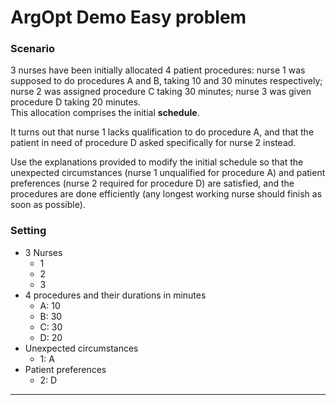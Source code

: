 # ArgOpt Demo Easy problem

### Scenario

3 nurses have been initially allocated 4 patient procedures: 
nurse 1 was supposed to do procedures A and B, taking 10 and 30 minutes respectively; 
nurse 2 was assigned procedure C taking 30 minutes; 
nurse 3 was given procedure D taking 20 minutes.  
This allocation comprises the initial **schedule**.

It turns out that nurse 1 lacks qualification to do procedure A, 
and that the patient in need of procedure D asked specifically for nurse 2 instead. 

Use the explanations provided to modify the initial schedule so that 
the unexpected circumstances (nurse 1 unqualified for procedure A) 
and patient preferences (nurse 2 required for procedure D) 
are satisfied, 
and the procedures are done efficiently 
(any longest working nurse should finish as soon as possible). 

### Setting

* 3 Nurses
   - 1
   - 2
   - 3
* 4 procedures and their durations in minutes
   - A: 10
   - B: 30
   - C: 30
   - D: 20
* Unexpected circumstances
   - 1: A
* Patient preferences
   - 2: D

---
